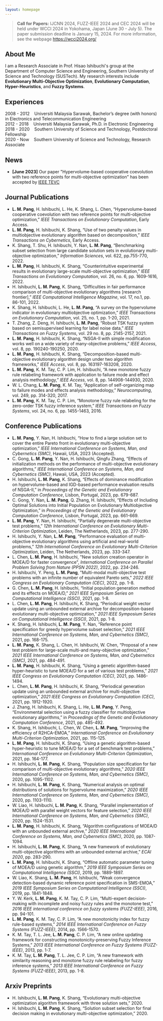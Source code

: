 ```yaml
---
layout: homepage
---
```


> **Call for Papers:** IJCNN 2024, FUZZ-IEEE 2024 and CEC 2024 will be held under WCCI 2024 in Yokohama, Japan (June 30 - July 5). The paper submission deadline is January 15, 2024. For more information, see the webpage https://wcci2024.org/

## About Me
I am a Research Associate in Prof. Hisao Ishibuchi's group at the Department of Computer Science and Engineering, Southern University of Science and Technology (SUSTech).
My research interests include **Evolutionary Multi-Objective Optimization**, **Evolutionary Computation**, **Hyper-Heuristics**, and **Fuzzy Systems**. 

## Experiences 
2008 - 2012 &nbsp;&nbsp; Universiti Malaysia Sarawak, Bachelor’s degree (with honors) in Electronics and Telecommunication Engineering  
2012 - 2018 &nbsp;&nbsp; Universiti Malaysia Sarawak, Ph.D. in Electronic Engineering  
2018 - 2020 &nbsp;&nbsp;  Southern University of Science and Technology, Postdoctoral Fellowship  
2020 - Now  &nbsp;&nbsp;  Southern University of Science and Technology, Research Associate  

## News

- **[June 2023]** Our paper "Hypervolume-based cooperative coevolution with two reference points for multi-objective optimization" has been accepted by [IEEE TEVC](https://ieeexplore.ieee.org/abstract/document/10155313)

## Journal Publications 
- **L. M. Pang**, H. Ishibuchi, L. He, K. Shang, L. Chen, “Hypervolume-based cooperative coevolution with two reference points for multi-objective optimization,” *IEEE Transactions on Evolutionary Computation*, Early Access. <br>
- **L. M. Pang**, H. Ishibuchi, K. Shang, “Use of two penalty values in multiobjective evolutionary algorithm based on decomposition,” *IEEE Transactions on Cybernetics*, Early Access.<br>
- K. Shang, T. Shu, H. Ishibuchi, Y. Nan, **L. M. Pang**, “Benchmarking subset selection from large candidate solution sets in evolutionary multi-objective optimization,” *Information Sciences*, vol. 622, pp.755-770, 2022. <br>
- **L. M. Pang**, H. Ishibuchi, K. Shang, “Counterintuitive experimental results in evolutionary large-scale multi-objective optimization,” *IEEE Transactions on Evolutionary Computation*, vol. 26, no. 6, pp. 1609-1616, 2022.<br>
- H. Ishibuchi, **L. M. Pang**, K. Shang, “Difficulties in fair performance comparison of multi-objective evolutionary algorithms [research frontier],” *IEEE Computational Intelligence Magazine*, vol. 17, no.1, pp. 86-101, 2022.<br>
- K. Shang, H. Ishibuchi, L. He, **L. M. Pang**, “A survey on the hypervolume indicator in evolutionary multiobjective optimization,” *IEEE Transactions on Evolutionary Computation*, vol. 25, no. 1, pp. 1-20, 2021.<br>
- T. Zhang, Z. Deng, H. Ishibuchi, **L. M. Pang**, “Robust TSK fuzzy system based on semisupervised learning for label noise data,” *IEEE Transactions on Fuzzy Systems*, vol. 29 no. 8, pp. 2145-2157, 2021.<br>
- **L. M. Pang**, H. Ishibuchi, K. Shang, “NSGA-II with simple modification works well on a wide variety of many-objective problems,” *IEEE Access*, vol. 8, pp. 190240-190250, 2020.<br>
- **L. M. Pang**, H. Ishibuchi, K. Shang, “Decomposition-based multi-objective evolutionary algorithm design under two algorithm frameworks,” *IEEE Access*, vol. 8, pp. 163197-163208, 2020.<br> 
- **L. M. Pang**, K. M. Tay, C. P. Lim, H. Ishibuchi, “A new monotone fuzzy rule relabeling framework with application to failure mode and effect analysis methodology,” *IEEE Access*, vol. 8, pp. 144908-144930, 2020.<br>
- W. L. Chang, **L. M. Pang**, K. M. Tay, “Application of self-organizing map to failure modes and effects analysis methodology,” *Neurocomputing*, vol. 249, pp. 314-320, 2017.<br>
- **L. M. Pang**, K. M. Tay, C. P. Lim, “Monotone fuzzy rule relabeling for the zero-order TSK fuzzy inference system,” *IEEE Transactions on Fuzzy Systems*, vol. 24, no. 6, pp. 1455-1463, 2016.<br>

## Conference Publications 
- **L. M. Pang**, Y. Nan, H. Ishibuchi, “How to find a large solution set to cover the entire Pareto front in evolutionary multi-objective optimization,” *IEEE International Conference on Systems, Man, and Cybernetics (SMC)*, Hawaii, USA, 2023 (Accepted).  
- C. Gong, **L. M. Pang**, Y. Nan, H. Ishibuchi, Qingfu Zhang, “Effects of initialization methods on the performance of multi-objective evolutionary algorithms,” *IEEE International Conference on Systems, Man, and Cybernetics (SMC)*, Hawaii, USA, 2023 (Accepted). 
- H. Ishibuchi, **L. M. Pang**, K. Shang, “Effects of dominance modification on hypervolume-based and IGD-based performance evaluation results of NSGA-II,” in *Proceedings of the Genetic and Evolutionary Computation Conference*, Lisbon, Portugal, 2023, pp. 679-687. 
- C. Gong, Y. Nan, **L. M. Pang**, Q. Zhang, H. Ishibuchi, “Effects of Including Optimal Solutions into Initial Population on Evolutionary Multiobjective Optimization,” in *Proceedings of the Genetic and Evolutionary Computation Conference*, Lisbon, Portugal, 2023, pp. 661-669. 
- **L. M. Pang**, Y. Nan, H. Ishibuchi, “Partially degenerate multi-objective test problems,” *12th International Conference on Evolutionary Multi-Criterion Optimization*, Leiden, The Netherlands, 2023, pp. 277-290. 
- H. Ishibuchi, Y. Nan, **L. M. Pang**, “Performance evaluation of multi-objective evolutionary algorithms using artificial and real-world problems,” *12th International Conference on Evolutionary Multi-Criterion Optimization*, Leiden, The Netherlands, 2023, pp. 333-347. 
- L. Chen, **L. M. Pang**, H. Ishibuchi, "New solution creation operator in MOEA/D for faster convergence", *International Conference on Parallel Problem Solving from Nature (PPSN 2022)*, 2022, pp. 234-246. <br>
- H. Ishibuchi, Y. Peng, **L. M. Pang**, "Multi-modal multi-objective test problems with an infinite number of equivalent Pareto sets," *2022 IEEE Congress on Evolutionary Computation (CEC)*, 2022, pp. 1-8. <br>
- G. Chen, **L. M. Pang**, H. Ishibuchi, “Initial population generation method and its effects on MOEA/D,” *2021 IEEE Symposium Series on Computational Intelligence (SSCI)*, 2021, pp. 1-8. <br>
- L. Chen, **L. M. Pang**, H. Ishibuchi, K. Shang, “Periodical weight vector update using an unbounded external archive for decomposition-based evolutionary multi-objective optimization,” *2021 IEEE Symposium Series on Computational Intelligence (SSCI)*, 2021, pp. 1-8.<br>
- K. Shang, H. Ishibuchi, **L. M. Pang**, Y. Nan, “Reference point specification for greedy hypervolume subset selection,” *2021 IEEE International Conference on Systems, Man, and Cybernetics (SMC)*, 2021, pp. 168-175. <br>
- **L. M. Pang**, K. Shang, L. Chen, H. Ishibuchi, W. Chen, “Proposal of a new test problem for large-scale multi-and many-objective optimization,” *2021 IEEE International Conference on Systems, Man, and Cybernetics (SMC)*, 2021, pp. 484-491. <br>
- **L. M. Pang**, H. Ishibuchi, K. Shang, “Using a genetic algorithm-based hyper-heuristic to tune MOEA/D for a set of various test problems,” *2021 IEEE Congress on Evolutionary Computation (CEC)*, 2021, pp. 1486-1494. <br>
- L. Chen, **L. M. Pang**, H. Ishibuchi, K. Shang, “Periodical generation update using an unbounded external archive for multi-objective optimization,” *2021 IEEE Congress on Evolutionary Computation (CEC)*, 2021, pp. 1912-1920. <br>
- J. Zhang, H. Ishibuchi, K. Shang, L. He, **L. M. Pang**, Y. Peng, “Environmental selection using a fuzzy classifier for multiobjective evolutionary algorithms,”  in *Proceedings of the Genetic and Evolutionary Computation Conference*, 2021, pp. 485-492. <br>
- K. Shang, H. Ishibuchi, L. Chen, W. Chen, **L. M. Pang**, “Improving the efficiency of R2HCA-EMOA,” *International Conference on Evolutionary Multi-Criterion Optimization*, 2021, pp. 115-125.<br>
- **L. M. Pang**, H. Ishibuchi, K. Shang, “Using a genetic algorithm-based hyper-heuristic to tune MOEA/D for a set of benchmark test problems,” *International Conference on Evolutionary Multi-Criterion Optimization*, 2021, pp. 164-177. <br>
- H. Ishibuchi, **L. M. Pang**, K. Shang, “Population size specification for fair comparison of multi-objective evolutionary algorithms,” *2020 IEEE International Conference on Systems, Man, and Cybernetics (SMC)*, 2020, pp. 1095-1102. <br>
- H. Ishibuchi, **L. M. Pang**, K. Shang, “Numerical analysis on optimal distributions of solutions for hypervolume maximization,” *2020 IEEE International Conference on Systems, Man, and Cybernetics (SMC)*, 2020, pp. 1103-1110. <br>
- W. Liao, H. Ishibuchi, **L. M. Pang**, K. Shang, “Parallel implementation of MOEA/D with parallel weight vectors for feature selection,” *2020 IEEE International Conference on Systems, Man, and Cybernetics (SMC)*, 2020, pp. 1524-1531. <br>
- **L. M. Pang**, H. Ishibuchi, K. Shang, “Algorithm configurations of MOEA/D with an unbounded external archive,” *2020 IEEE International Conference on Systems, Man, and Cybernetics (SMC)*, 2020, pp. 1087-1094. <br>
- H. Ishibuchi, **L. M. Pang**, K. Shang, “A new framework of evolutionary multi-objective algorithms with an unbounded external archive,” *ECAI 2020*, pp. 283-290. <br>
- **L. M. Pang**, H. Ishibuchi, K. Shang, “Offline automatic parameter tuning of MOEA/D using genetic algorithm,” *2019 IEEE Symposium Series on Computational Intelligence (SSCI)*, 2019, pp. 1889-1897. <br>
- W. Liao, K. Shang, **L. M. Pang**, H. Ishibuchi, “Weak convergence detection-based dynamic reference point specification in SMS-EMOA,” *2019 IEEE Symposium Series on Computational Intelligence (SSCI)*, 2019, pp. 1841-1848. <br>
- Y. W. Kerk, **L. M. Pang**, K. M. Tay, C. P. Lim, “Multi-expert decision-making with incomplete and noisy fuzzy rules and the monotone test,” *2016 IEEE international conference on fuzzy systems (FUZZ-IEEE)*, 2016, pp. 94-101.<br>
- **L. M. Pang**, K. M. Tay, C. P. Lim, “A new monotonicity index for fuzzy rule-based systems,” *2014 IEEE International Conference on Fuzzy Systems (FUZZ-IEEE)*, 2014, pp. 1566-1570. <br>
- K. M. Tay, T. L. Jee, **L. M. Pang**, C. P. Lim, “A new online updating framework for constructing monotonicity-preserving Fuzzy Inference Systems,” *2013 IEEE International Conference on Fuzzy Systems (FUZZ-IEEE)*, 2013, pp. 1-7. <br>
- K. M. Tay, **L. M. Pang**, T. L. Jee, C. P. Lim, “A new framework with similarity reasoning and monotone fuzzy rule relabeling for fuzzy inference systems,” *2013 IEEE International Conference on Fuzzy Systems (FUZZ-IEEE)*, 2013, pp. 1-8.<br>

## Arxiv Preprints

- H. Ishibuchi, **L. M. Pang**, K. Shang, “Evolutionary multi-objective optimization algorithm framework with three solution sets,” 2020. <br> 
- H. Ishibuchi, **L. M. Pang**, K. Shang, “Solution subset selection for final decision making in evolutionary multi-objective optimization,” 2020.<br>

